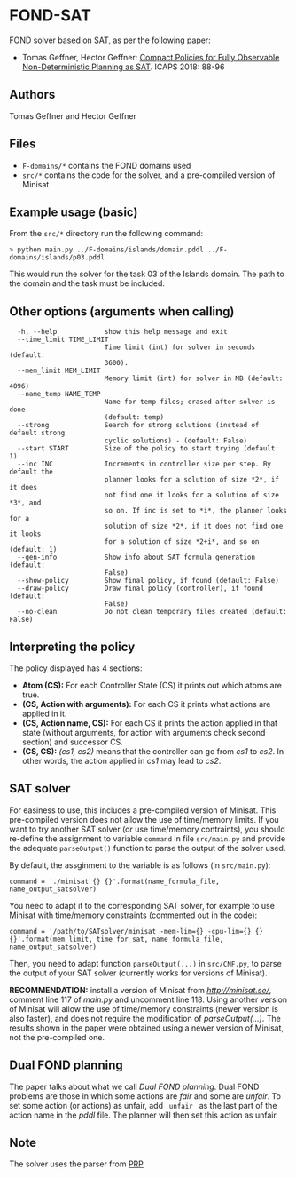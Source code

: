 # FOND-SAT

FOND solver based on SAT, as per the following paper:

* Tomas Geffner, Hector Geffner: [Compact Policies for Fully Observable Non-Deterministic Planning as SAT](https://arxiv.org/pdf/1806.09455.pdf). ICAPS 2018: 88-96


## Authors

Tomas Geffner and Hector Geffner

## Files
- `F-domains/*` contains the FOND domains used
- `src/*` contains the code for the solver, and a pre-compiled version of Minisat

## Example usage (basic)
From the `src/*` directory run the following command:

    > python main.py ../F-domains/islands/domain.pddl ../F-domains/islands/p03.pddl

This would run the solver for the task 03 of the Islands domain. The path to the domain and the task must be included.

## Other options (arguments when calling)

```
  -h, --help            show this help message and exit
  --time_limit TIME_LIMIT
                        Time limit (int) for solver in seconds (default:
                        3600).
  --mem_limit MEM_LIMIT
                        Memory limit (int) for solver in MB (default: 4096)
  --name_temp NAME_TEMP
                        Name for temp files; erased after solver is done
                        (default: temp)
  --strong              Search for strong solutions (instead of default strong
                        cyclic solutions) - (default: False)
  --start START         Size of the policy to start trying (default: 1)
  --inc INC             Increments in controller size per step. By default the
                        planner looks for a solution of size *2*, if it does
                        not find one it looks for a solution of size *3*, and
                        so on. If inc is set to *i*, the planner looks for a
                        solution of size *2*, if it does not find one it looks
                        for a solution of size *2+i*, and so on (default: 1)
  --gen-info            Show info about SAT formula generation (default:
                        False)
  --show-policy         Show final policy, if found (default: False)
  --draw-policy         Draw final policy (controller), if found (default:
                        False)
  --no-clean            Do not clean temporary files created (default: False)
```


## Interpreting the policy

The policy displayed has 4 sections:

- **Atom (CS):** For each Controller State (CS) it prints out which atoms are true.
- **(CS, Action with arguments):** For each CS it prints what actions are applied in it.
- **(CS, Action name, CS):** For each CS it prints the action applied in that state (without arguments, for action with arguments check second section) and successor CS.
- **(CS, CS):** *(cs1, cs2)* means that the controller can go from *cs1* to *cs2*. In other words, the action applied in *cs1* may lead to *cs2*. 

## SAT solver

For easiness to use, this includes a pre-compiled version of Minisat. This pre-compiled version does not allow the use of time/memory limits. If you want to try another SAT solver (or use time/memory contraints), you should re-define the assignment to variable `command` in file `src/main.py` and provide the adequate `parseOutput()` function to parse the output of the solver used.

By default, the assginment to the variable is as follows (in `src/main.py`):

    command = './minisat {} {}'.format(name_formula_file, name_output_satsolver)

You need to adapt it to the corresponding SAT solver, for example to use Minisat with time/memory constraints (commented out in the code):

    command = '/path/to/SATsolver/minisat -mem-lim={} -cpu-lim={} {} {}'.format(mem_limit, time_for_sat, name_formula_file, name_output_satsolver)

Then, you need to adapt function `parseOutput(...)` in `src/CNF.py`, to parse the output of your SAT solver  (currently works for versions of Minisat).

**RECOMMENDATION:** install a version of Minisat from *http://minisat.se/*, comment line 117 of *main.py* and uncomment line 118. Using another version of Minisat will allow the use of time/memory constraints (newer version is also faster), and does not require the modification of *parseOutput(...)*. The results shown in the paper were obtained using a newer version of Minisat, not the pre-compiled one.

## Dual FOND planning

The paper talks about what we call *Dual FOND planning*. Dual FOND problems are those in which some actions are *fair* and some are *unfair*. To set some action (or actions) as unfair, add `_unfair_` as the last part of the action name in the *pddl* file. The planner will then set this action as unfair.

## Note
The solver uses the parser from [PRP](https://bitbucket.org/haz/planner-for-relevant-policies/wiki/Home)
